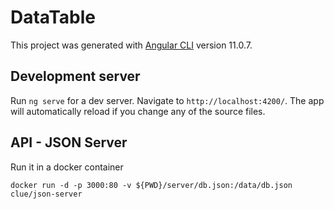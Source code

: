 # DataTable

This project was generated with [Angular CLI](https://github.com/angular/angular-cli) version 11.0.7.

## Development server

Run `ng serve` for a dev server. Navigate to `http://localhost:4200/`. The app will automatically reload if you change any of the source files.

## API - JSON Server

Run it in a docker container

`docker run -d -p 3000:80 -v ${PWD}/server/db.json:/data/db.json clue/json-server`
